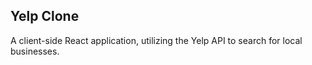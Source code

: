 ## Yelp Clone

A client-side React application, utilizing the Yelp API to search for local businesses.
